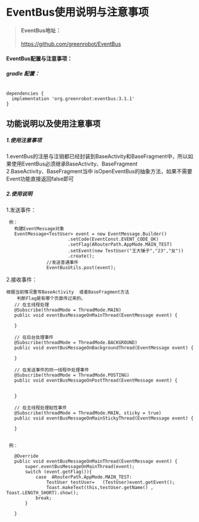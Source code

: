 # EventBus使用说明与注意事项

> #### EventBus地址：
>  https://github.com/greenrobot/EventBus

#### EventBus配置与注意事项：
##### gradle 配置：
  ```

 dependencies {
    implementation 'org.greenrobot:eventbus:3.1.1'
 } 
  ```
## 功能说明以及使用注意事项  
##### 1.使用注意事项  <br>
 1.eventBus的注册与注销都已经封装到BaseActivity和BaseFragment中，所以如果使用EventBus必须继承BaseActivity、BaseFragment<br>
 2.BaseActivity、BaseFragment当中 isOpenEventBus的抽象方法，如果不需要Event功能直接返回false即可<br>  
##### 2.使用说明 <br>  
   1.发送事件：
 ```
  例：
    构建EventMessage对象
    EventMessage<TestUser> event = new EventMessage.Builder()
                        .setCode(EventConst.EVENT_CODE_OK)
                        .setFlag(ARouterPath.AppMode.MAIN_TEST)
                        .setEvent(new TestUser("王大锤子","23","女"))
                        .create();
                //发送普通事件
                EventBusUtils.post(event);      
 ```
  2.接收事件：
 ```
 根据当前情况重写BaseActivity  或者BaseFragment方法  
     判断Flag是有哪个页面传过来的。
    // 在主线程处理
    @Subscribe(threadMode = ThreadMode.MAIN)
    public void eventBusMessageOnMainThread(EventMessage event) {     

    }

    // 在后台处理事件
    @Subscribe(threadMode = ThreadMode.BACKGROUND)
    public void eventBusMessageOnBackgroundThread(EventMessage event) {
      
    }

    // 在发送事件的同一线程中处理事件
    @Subscribe(threadMode = ThreadMode.POSTING)
    public void eventBusMessageOnPostThread(EventMessage event) {
      

    }

    // 在主线程处理粘性事件
    @Subscribe(threadMode = ThreadMode.MAIN, sticky = true)
    public void eventBusMessageOnMainStickyThread(EventMessage event) {
  
    }
  
  
  例：
  
    @Override
    public void eventBusMessageOnMainThread(EventMessage event) {
        super.eventBusMessageOnMainThread(event);
        switch (event.getFlag()){
            case  ARouterPath.AppMode.MAIN_TEST:
                TestUser testUser=   (TestUser)event.getEvent();
                Toast.makeText(this,testUser.getName() , Toast.LENGTH_SHORT).show();
            break;
        }

    }
  
 ```
   

 